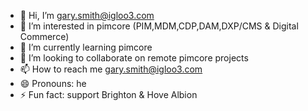 - 👋 Hi, I’m gary.smith@igloo3.com
- 👀 I’m interested in pimcore (PIM,MDM,CDP,DAM,DXP/CMS & Digital Commerce)
- 🌱 I’m currently learning pimcore
- 💞️ I’m looking to collaborate on remote pimcore projects
- 📫 How to reach me gary.smith@igloo3.com
- 😄 Pronouns: he
- ⚡ Fun fact: support Brighton & Hove Albion

<!---
igloo3/igloo3 is a ✨ special ✨ repository because its `README.md` (this file) appears on your GitHub profile.
You can click the Preview link to take a look at your changes.
--->
